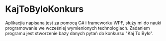 # KajToByloKonkurs
Aplikacjia napisana jest za pomocą C# i frameworku WPF, służy mi do nauki programowanie we wcześniej wymienionych technologiach.
Zadaniem programu jest stworzenie bazy danych pytań do konkursu "Kaj To Było".
